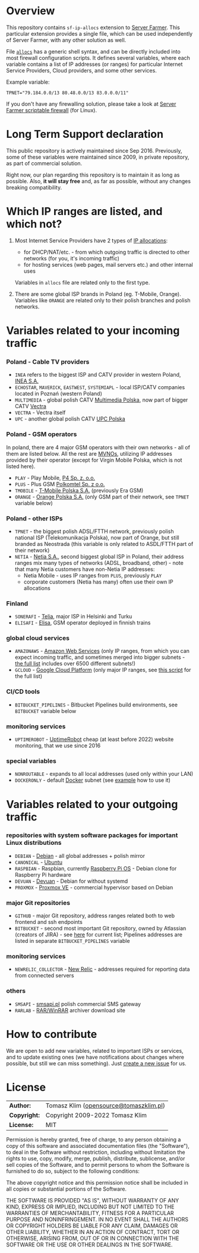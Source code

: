 # Overview

This repository contains `sf-ip-allocs` extension to [Server Farmer](https://github.com/serverfarmer/). This particular extension provides a single file, which
can be used independently of Server Farmer, with any other solution as well.

File [`allocs`](https://github.com/serverfarmer/sf-ip-allocs/blob/master/allocs) has a generic shell syntax, and can be directly included into most firewall configuration scripts.
It defines several variables, where each variable contains a list of IP addresses (or ranges) for particular Internet Service Providers, Cloud providers, and some other services.

Example variable:

```
TPNET="79.184.0.0/13 80.48.0.0/13 83.0.0.0/11"
```

If you don't have any firewalling solution, please take a look at [Server Farmer scriptable firewall](https://github.com/serverfarmer/sf-ip-fw) (for Linux).


# Long Term Support declaration

This public repository is actively maintained since Sep 2016. Previously, some of these variables were maintained since 2009, in private repository, as part of commercial solution.

Right now, our plan regarding this repository is to maintain it as long as possible. Also, **it will stay free** and, as far as possible, without any changes breaking compatibility.


# Which IP ranges are listed, and which not?

1. Most Internet Service Providers have 2 types of [IP allocations](http://www-public.int-evry.fr/~maigron/RIR_Stats/RIPE_Allocations/Allocs/PL.html):

   - for DHCP/NAT/etc. - from which outgoing traffic is directed to other networks (for you, it's incoming traffic)
   - for hosting services (web pages, mail servers etc.) and other internal uses

   Variables in `allocs` file are related only to the first type.

2. There are some global ISP brands in Poland (eg. T-Mobile, Orange). Variables like `ORANGE` are related only to their polish branches and polish networks.


# Variables related to your incoming traffic

### Poland - Cable TV providers

- `INEA` refers to the biggest ISP and CATV provider in western Poland, [INEA S.A.](https://www.inea.pl/)
- `ECHOSTAR`, `MAVERICK`, `EASTWEST`, `SYSTEMIAPL` - local ISP/CATV companies located in Poznań (western Poland)
- `MULTIMEDIA` - global polish CATV [Multimedia Polska](https://www.multimedia.pl/), now part of bigger CATV [Vectra](https://www.vectra.pl/)
- `VECTRA` - Vectra itself
- `UPC` - another global polish CATV [UPC Polska](https://www.upc.pl/)

### Poland - GSM operators

In poland, there are 4 major GSM operators with their own networks - all of them are listed below. All the rest are [MVNOs](https://en.wikipedia.org/wiki/Mobile_virtual_network_operator),
utilizing IP addresses provided by their operator (except for Virgin Mobile Polska, which is not listed here).

- `PLAY` - Play Mobile, [P4 Sp. z. o.o.](https://www.play.pl/)
- `PLUS` - Plus GSM [Polkomtel Sp. z o.o.](https://www.plus.pl/)
- `TMOBILE` - [T-Mobile Polska S.A.](https://www.t-mobile.pl/) (previously Era GSM)
- `ORANGE` - [Orange Polska S.A.](https://www.orange.pl/) (only GSM part of their network, see `TPNET` variable below)

### Poland - other ISPs

- `TPNET` - the biggest polish ADSL/FTTH network, previously polish national ISP (Telekomunikacja Polska), now part of Orange, but still branded as Neostrada (this variable is only related to ASDL/FTTH part of their network)
- `NETIA` - [Netia S.A.](https://www.netia.pl/), second biggest global ISP in Poland, their address ranges mix many types of networks (ADSL, broadband, other) - note that many Netia customers have non-Netia IP addresses:
   - Netia Mobile - uses IP ranges from `PLUS`, previously `PLAY`
   - corporate customers (Netia has many) often use their own IP allocations

### Finland

- `SONERAFI` - [Telia](https://www.telia.fi/), major ISP in Helsinki and Turku
- `ELISAFI` - [Elisa](https://elisa.fi/), GSM operator deployed in finnish trains

### global cloud services

- `AMAZONAWS` - [Amazon Web Services](https://aws.amazon.com/) (only IP ranges, from which you can expect incoming traffic, and sometimes merged into bigger subnets - [the full list](https://ip-ranges.amazonaws.com/ip-ranges.json) includes over 6500 different subnets!)
- `GCLOUD` - [Google Cloud Platform](https://cloud.google.com/) (only major IP ranges, see [this script](https://gist.github.com/n0531m/f3714f6ad6ef738a3b0a) for the full list)

### CI/CD tools

- `BITBUCKET_PIPELINES` - Bitbucket Pipelines build environments, see `BITBUCKET` variable below

### monitoring services

- `UPTIMEROBOT` - [UptimeRobot](https://uptimerobot.com/) cheap (at least before 2022) website monitoring, that we use since 2016

### special variables

- `NONROUTABLE` - expands to all local addresses (used only within your LAN)
- `DOCKERONLY` - default [Docker](https://www.docker.com/) subnet (see [example](https://github.com/serverfarmer/sf-ip-fw#example-per-host-profile-with-docker-support) how to use it)


# Variables related to your outgoing traffic

### repositories with system software packages for important Linux distributions

- `DEBIAN` - [Debian](https://www.debian.org/) - all global addresses + polish mirror
- `CANONICAL` - [Ubuntu](https://ubuntu.com/)
- `RASPBIAN` - Raspbian, currently [Raspberry Pi OS](https://www.raspberrypi.com/software/) - Debian clone for Raspberry Pi hardware
- `DEVUAN` - [Devuan](https://www.devuan.org/) - Debian for without systemd
- `PROXMOX` - [Proxmox VE](https://www.proxmox.com/en/proxmox-ve) - commercial hypervisor based on Debian

### major Git repositories

- `GITHUB` - major Git repository, address ranges related both to web frontend and ssh endpoints
- `BITBUCKET` - second most important Git repository, owned by Atlassian (creators of JIRA) - see [here](https://support.atlassian.com/bitbucket-cloud/docs/what-are-the-bitbucket-cloud-ip-addresses-i-should-use-to-configure-my-corporate-firewall/) for current list; Pipelines addresses are listed in separate `BITBUCKET_PIPELINES` variable

### monitoring services

- `NEWRELIC_COLLECTOR` - [New Relic](https://newrelic.com/) - addresses required for reporting data from connected servers

### others

- `SMSAPI` - [smsapi.pl](https://www.smsapi.pl/) polish commercial SMS gateway
- `RARLAB` - [RAR/WinRAR](https://www.rarlab.com/) archiver download site


# How to contribute

We are open to add new variables, related to important ISPs or services, and to update existing ones (we have notifications about changes where possible, but still we can miss something).
Just [create a new issue](https://github.com/serverfarmer/sf-ip-allocs/issues) for us.


# License

|                      |                                          |
|:---------------------|:-----------------------------------------|
| **Author:**          | Tomasz Klim (<opensource@tomaszklim.pl>) |
| **Copyright:**       | Copyright 2009-2022 Tomasz Klim          |
| **License:**         | MIT                                      |

Permission is hereby granted, free of charge, to any person obtaining a copy
of this software and associated documentation files (the "Software"), to deal
in the Software without restriction, including without limitation the rights
to use, copy, modify, merge, publish, distribute, sublicense, and/or sell
copies of the Software, and to permit persons to whom the Software is
furnished to do so, subject to the following conditions:

The above copyright notice and this permission notice shall be included in all
copies or substantial portions of the Software.

THE SOFTWARE IS PROVIDED "AS IS", WITHOUT WARRANTY OF ANY KIND, EXPRESS OR
IMPLIED, INCLUDING BUT NOT LIMITED TO THE WARRANTIES OF MERCHANTABILITY,
FITNESS FOR A PARTICULAR PURPOSE AND NONINFRINGEMENT. IN NO EVENT SHALL THE
AUTHORS OR COPYRIGHT HOLDERS BE LIABLE FOR ANY CLAIM, DAMAGES OR OTHER
LIABILITY, WHETHER IN AN ACTION OF CONTRACT, TORT OR OTHERWISE, ARISING FROM,
OUT OF OR IN CONNECTION WITH THE SOFTWARE OR THE USE OR OTHER DEALINGS IN THE
SOFTWARE.
